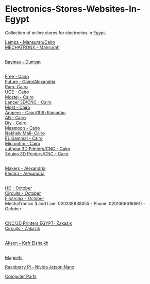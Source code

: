 # Electronics-Stores-Websites-In-Egypt
Collection of online stores for electronics in Egypt.<br>

[Lampa - Mansurah/Cairo](https://lampatronics.com/)<br>
[MECHATRONX - Mansurah](https://mecha-tronx.com/)<br><br>

[Baymax - Dumyat](http://www.baymax-estore.com/)<br><br>

[Free - Cairo](https://free-electronic.com/)<br>
[Future - Cairo/Alexandria](https://store.fut-electronics.com/)<br>
[Ram- Cairo](https://ram-e-shop.com/)<br>
[UGE - Cairo](https://uge-one.com/)<br>
[Mostel - Cairo](https://mostelectronic.com/)<br>
[Lancer 3D/CNC - Cairo](https://lancer3d.com/)<br>
[Most - Cairo](https://alamirstore.com/)<br>
[Ampere - Cairo/10th Ramadan](https://www.ampere-electronics.com/)<br>
[AB - Cairo](https://ab-eshop.store.link/)<br>
[Diy - Cairo](https://diyelectronicsegypt.com/)<br>
[Maamoon - Cairo](https://www.maamoon.com/)<br>
[Nekhely Mall- Cairo](https://www.elnekhely.com/)<br>
[EL Gammal - Cairo](http://www.elgammalelectronics.com/)<br>
[Microohm - Cairo](https://microohm-eg.com/)<br>
[Juthour 3D Printers/CNC - Cairo](https://www.juthour-tech.com/)<br>
[3duino 3D Printers/CNC - Cairo](https://www.3duino.com/)<br><br>

[Makers - Alexandria](https://makerselectronics.com/)<br>
[Electra - Alexandria](https://electra.store/)<br><br>

[HD - October](https://hdelectronicseg.com/)<br>
[Circuits - October](https://circuits-elec.com/)<br>
[Filotronix - October](https://www.filotronix.com/)<br>
MechaTronics (Land Line: 020238838055 - Phone: 0201066616891) - October<br><br>

[CNC/3D Printers EGYPT- Zakazik](https://cncegy.com/)<br>
[Circuits - Zakazik](https://circuit-electronics.com/)<br><br>

[Akson – Kafr Elshaikh](https://aksonelectronics.com/)<br><br>

[Magnets](https://www.facebook.com/4Magnet)<br>

[Raspberry Pi - Nivida Jetson Nano](https://www.facebook.com/rpegypt20)<br>

[Computer Parts](https://www.almasrya.net/)<br>

